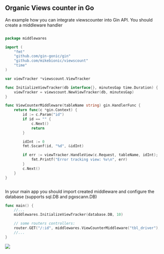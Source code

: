 ## Organic Views counter in Go

An example how you can integrate viewscounter into Gin API. You should create a middleware handler
```go

package middlewares

import (
	"fmt"
	"github.com/gin-gonic/gin"
	"github.com/mikebionic/viewscount"
	"time"
)

var viewTracker *viewscount.ViewTracker

func InitializeViewTracker(db interface{}, minutesGap time.Duration) {
	viewTracker = viewscount.NewViewTracker(db, minutesGap)
}

func ViewCounterMiddleware(tableName string) gin.HandlerFunc {
	return func(c *gin.Context) {
		id := c.Param("id")
		if id == "" {
			c.Next()
			return
		}

		idInt := 0
		fmt.Sscanf(id, "%d", &idInt)

		if err := viewTracker.HandleView(c.Request, tableName, idInt); err != nil {
			fmt.Printf("Error tracking view: %v\n", err)
		}
		c.Next()
	}
}



```

In your main app you should import created middleware and configure the database (supports sql.DB and pgxscann.DB)

```go
func main() {
	//...
	middlewares.InitializeViewTracker(database.DB, 10)	

	// some routers controllers:
	router.GET("/:id", middlewares.ViewCounterMiddleware("tbl_driver"), services.GetDriver)
	//...
}
```

![](https://go.dev/blog/gophergala/fancygopher.jpg)
